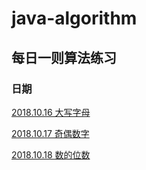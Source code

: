 # java-algorithm

## 每日一则算法练习

### 日期

[2018.10.16 大写字母](https://github.com/aSoloist/java-algorithm/blob/master/doc/10.16/10.16-%E5%A4%A7%E5%86%99%E5%AD%97%E6%AF%8D.md)

[2018.10.17 奇偶数字](https://github.com/aSoloist/java-algorithm/blob/master/doc/10.17/10.17-奇偶数字.md)

[2018.10.18 数的位数](https://github.com/aSoloist/java-algorithm/blob/master/doc/10.18/10.18-数的位数.md)
